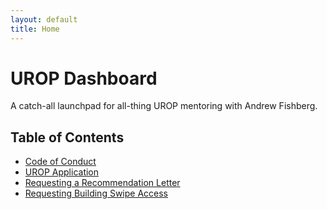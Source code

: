 ```yaml
---
layout: default
title: Home
---
```


# UROP Dashboard

A catch-all launchpad for all-thing UROP mentoring with Andrew Fishberg.

## Table of Contents
* [Code of Conduct](./code-of-conduct.md)
* [UROP Application](./urop-application.md)
* [Requesting a Recommendation Letter](./rec-request.md)
* [Requesting Building Swipe Access](./swipe-access-request.md)
